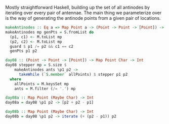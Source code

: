 Mostly straightforward Haskell, building up the set of all antinodes by
iterating over every pair of antennae.  The main thing we parameterize over is
the way of generating the antinode points from a given pair of locations.

```haskell
makeAntinodes :: Eq a => Map Point a -> (Point -> Point -> [Point]) -> Set Point
makeAntinodes mp genPts = S.fromList do
  (p1, c1) <- M.toList mp
  (p2, c2) <- M.toList mp
  guard $ p1 /= p2 && c1 == c2
  genPts p1 p2

day08 :: (Point -> Point -> [Point]) -> Map Point Char -> Int
day08 stepper mp = S.size $
    makeAntinodes ants \p1 p2 ->
      takeWhile (`S.member` allPoints) $ stepper p1 p2
  where
    allPoints = M.keysSet mp
    ants = M.filter (/= '.') mp

day08a :: Map Point (Maybe Char) -> Int
day08a = day08 \p1 p2 -> [p2 + p2 - p1]

day08b :: Map Point (Maybe Char) -> Int
day08b = day08 \p1 p2 -> iterate (+ (p2 - p1)) p2
```
